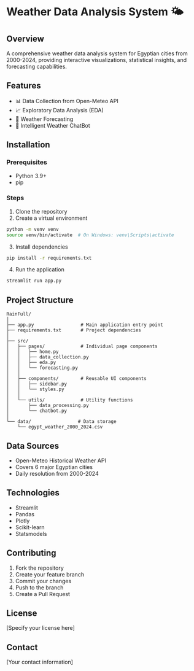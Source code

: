 # Weather Data Analysis System 🌤️

## Overview
A comprehensive weather data analysis system for Egyptian cities from 2000-2024, providing interactive visualizations, statistical insights, and forecasting capabilities.

## Features
- 📊 Data Collection from Open-Meteo API
- 📈 Exploratory Data Analysis (EDA)
- 🔮 Weather Forecasting
- 🤖 Intelligent Weather ChatBot

## Installation

### Prerequisites
- Python 3.9+
- pip

### Steps
1. Clone the repository
2. Create a virtual environment
```bash
python -m venv venv
source venv/bin/activate  # On Windows: venv\Scripts\activate
```

3. Install dependencies
```bash
pip install -r requirements.txt
```

4. Run the application
```bash
streamlit run app.py
```

## Project Structure
```
RainFull/
│
├── app.py                 # Main application entry point
├── requirements.txt       # Project dependencies
│
├── src/
│   ├── pages/             # Individual page components
│   │   ├── home.py
│   │   ├── data_collection.py
│   │   ├── eda.py
│   │   └── forecasting.py
│   │
│   ├── components/        # Reusable UI components
│   │   ├── sidebar.py
│   │   └── styles.py
│   │
│   └── utils/             # Utility functions
│       ├── data_processing.py
│       └── chatbot.py
│
└── data/                 # Data storage
    └── egypt_weather_2000_2024.csv
```

## Data Sources
- Open-Meteo Historical Weather API
- Covers 6 major Egyptian cities
- Daily resolution from 2000-2024

## Technologies
- Streamlit
- Pandas
- Plotly
- Scikit-learn
- Statsmodels

## Contributing
1. Fork the repository
2. Create your feature branch
3. Commit your changes
4. Push to the branch
5. Create a Pull Request

## License
[Specify your license here]

## Contact
[Your contact information] 